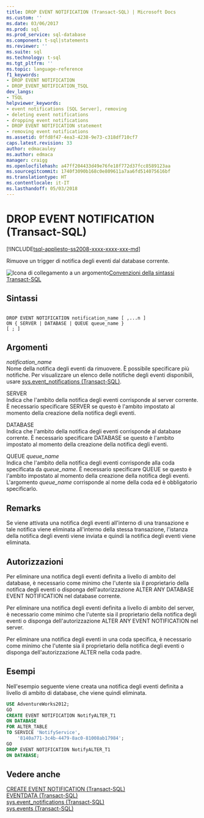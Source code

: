 ```yaml
---
title: DROP EVENT NOTIFICATION (Transact-SQL) | Microsoft Docs
ms.custom: ''
ms.date: 03/06/2017
ms.prod: sql
ms.prod_service: sql-database
ms.component: t-sql|statements
ms.reviewer: ''
ms.suite: sql
ms.technology: t-sql
ms.tgt_pltfrm: ''
ms.topic: language-reference
f1_keywords:
- DROP EVENT NOTIFICATION
- DROP_EVENT_NOTIFICATION_TSQL
dev_langs:
- TSQL
helpviewer_keywords:
- event notifications [SQL Server], removing
- deleting event notifications
- dropping event notifications
- DROP EVENT NOTIFICATION statement
- removing event notifications
ms.assetid: 0ffd8f47-4ea3-4238-9e73-c318df710cf7
caps.latest.revision: 33
author: edmacauley
ms.author: edmaca
manager: craigg
ms.openlocfilehash: a47ff204433d49e76fe18f772d37fcc8589123aa
ms.sourcegitcommit: 1740f3090b168c0e809611a7aa6fd514075616bf
ms.translationtype: HT
ms.contentlocale: it-IT
ms.lasthandoff: 05/03/2018
---
```

# <a name="drop-event-notification-transact-sql"></a>DROP EVENT NOTIFICATION (Transact-SQL)
[!INCLUDE[tsql-appliesto-ss2008-xxxx-xxxx-xxx-md](../../includes/tsql-appliesto-ss2008-xxxx-xxxx-xxx-md.md)]

  Rimuove un trigger di notifica degli eventi dal database corrente.  
  
 ![Icona di collegamento a un argomento](../../database-engine/configure-windows/media/topic-link.gif "Icona di collegamento a un argomento")[Convenzioni della sintassi Transact-SQL](../../t-sql/language-elements/transact-sql-syntax-conventions-transact-sql.md)  
  
## <a name="syntax"></a>Sintassi  
  
```  
  
DROP EVENT NOTIFICATION notification_name [ ,...n ]  
ON { SERVER | DATABASE | QUEUE queue_name }  
[ ; ]  
```  
  
## <a name="arguments"></a>Argomenti  
 *notification_name*  
 Nome della notifica degli eventi da rimuovere. È possibile specificare più notifiche. Per visualizzare un elenco delle notifiche degli eventi disponibili, usare [sys.event_notifications &#40;Transact-SQL&#41;](../../relational-databases/system-catalog-views/sys-event-notifications-transact-sql.md).  
  
 SERVER  
 Indica che l'ambito della notifica degli eventi corrisponde al server corrente. È necessario specificare SERVER se questo è l'ambito impostato al momento della creazione della notifica degli eventi.  
  
 DATABASE  
 Indica che l'ambito della notifica degli eventi corrisponde al database corrente. È necessario specificare DATABASE se questo è l'ambito impostato al momento della creazione della notifica degli eventi.  
  
 QUEUE *queue_name*  
 Indica che l'ambito della notifica degli eventi corrisponde alla coda specificata da *queue_name*. È necessario specificare QUEUE se questo è l'ambito impostato al momento della creazione della notifica degli eventi. L'argomento *queue_name* corrisponde al nome della coda ed è obbligatorio specificarlo.  
  
## <a name="remarks"></a>Remarks  
 Se viene attivata una notifica degli eventi all'interno di una transazione e tale notifica viene eliminata all'interno della stessa transazione, l'istanza della notifica degli eventi viene inviata e quindi la notifica degli eventi viene eliminata.  
  
## <a name="permissions"></a>Autorizzazioni  
 Per eliminare una notifica degli eventi definita a livello di ambito del database, è necessario come minimo che l'utente sia il proprietario della notifica degli eventi o disponga dell'autorizzazione ALTER ANY DATABASE EVENT NOTIFICATION nel database corrente.  
  
 Per eliminare una notifica degli eventi definita a livello di ambito del server, è necessario come minimo che l'utente sia il proprietario della notifica degli eventi o disponga dell'autorizzazione ALTER ANY EVENT NOTIFICATION nel server.  
  
 Per eliminare una notifica degli eventi in una coda specifica, è necessario come minimo che l'utente sia il proprietario della notifica degli eventi o disponga dell'autorizzazione ALTER nella coda padre.  
  
## <a name="examples"></a>Esempi  
 Nell'esempio seguente viene creata una notifica degli eventi definita a livello di ambito di database, che viene quindi eliminata.  
  
```sql  
USE AdventureWorks2012;  
GO  
CREATE EVENT NOTIFICATION NotifyALTER_T1  
ON DATABASE  
FOR ALTER_TABLE  
TO SERVICE 'NotifyService',  
    '8140a771-3c4b-4479-8ac0-81008ab17984';  
GO  
DROP EVENT NOTIFICATION NotifyALTER_T1  
ON DATABASE;  
```  
  
## <a name="see-also"></a>Vedere anche  
 [CREATE EVENT NOTIFICATION &#40;Transact-SQL&#41;](../../t-sql/statements/create-event-notification-transact-sql.md)   
 [EVENTDATA &#40;Transact-SQL&#41;](../../t-sql/functions/eventdata-transact-sql.md)   
 [sys.event_notifications &#40;Transact-SQL&#41;](../../relational-databases/system-catalog-views/sys-event-notifications-transact-sql.md)   
 [sys.events &#40;Transact-SQL&#41;](../../relational-databases/system-catalog-views/sys-events-transact-sql.md)  
  
  
